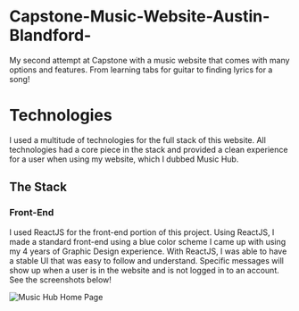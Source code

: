 # Capstone-Music-Website-Austin-Blandford-
My second attempt at Capstone with a music website that comes with many options and features. From learning tabs for guitar to finding lyrics for a song!

# Technologies
I used a multitude of technologies for the full stack of this website. All technologies had a core piece in the stack and provided a clean experience for a user when using my website, which I dubbed Music Hub.

## The Stack

### Front-End
I used ReactJS for the front-end portion of this project. Using ReactJS, I made a standard front-end using a blue color scheme I came up with using my 4 years of Graphic Design experience. With ReactJS, I was able to have a stable UI that was easy to follow and understand. Specific messages will show up when a user is in the website and is not logged in to an account. See the screenshots below!

![Music Hub Home Page](https://drive.google.com/uc?export=view&id=1b4D9FCPDrYd4EXTx-E9H77c2uLamx5Jh)
